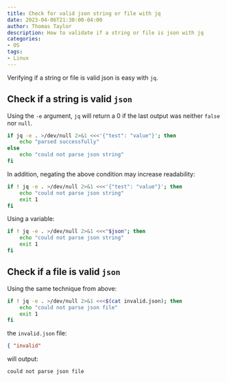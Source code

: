 ```yaml
---
title: Check for valid json string or file with jq
date: 2023-04-06T21:30:00-04:00
author: Thomas Taylor
description: How to validate if a string or file is json with jq
categories:
- OS
tags:
- Linux
---
```


Verifying if a string or file is valid json is easy with `jq`.

## Check if a string is valid `json`

Using the `-e` argument, `jq` will return a 0 if the last output was neither `false` nor `null`. 

```bash
if jq -e . >/dev/null 2>&1 <<<'{"test": "value"}'; then
    echo "parsed successfully"
else
    echo "could not parse json string"
fi
```

In addition, negating the above condition may increase readability:

```bash
if ! jq -e . >/dev/null 2>&1 <<<'{"test": "value"}'; then
    echo "could not parse json string"
    exit 1
fi
```

Using a variable:

```bash
if ! jq -e . >/dev/null 2>&1 <<<"$json"; then
    echo "could not parse json string"
    exit 1
fi
```

## Check if a file is valid `json`

Using the same technique from above:

```bash
if ! jq -e . >/dev/null 2>&1 <<<$(cat invalid.json); then
    echo "could not parse json file"
    exit 1
fi
```

the `invalid.json` file:

```json
{ "invalid"
```

will output:

```text
could not parse json file
```
